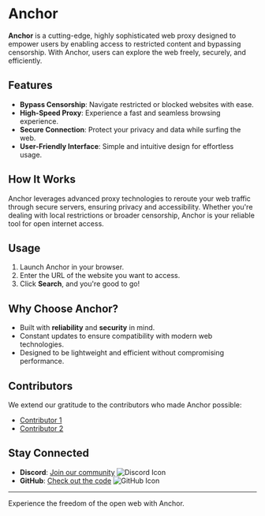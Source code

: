 # Anchor

**Anchor** is a cutting-edge, highly sophisticated web proxy designed to empower users by enabling access to restricted content and bypassing censorship. With Anchor, users can explore the web freely, securely, and efficiently.

## Features

- **Bypass Censorship**: Navigate restricted or blocked websites with ease.
- **High-Speed Proxy**: Experience a fast and seamless browsing experience.
- **Secure Connection**: Protect your privacy and data while surfing the web.
- **User-Friendly Interface**: Simple and intuitive design for effortless usage.

## How It Works

Anchor leverages advanced proxy technologies to reroute your web traffic through secure servers, ensuring privacy and accessibility. Whether you're dealing with local restrictions or broader censorship, Anchor is your reliable tool for open internet access.

## Usage

1. Launch Anchor in your browser.
2. Enter the URL of the website you want to access.
3. Click **Search**, and you're good to go!

## Why Choose Anchor?

- Built with **reliability** and **security** in mind.
- Constant updates to ensure compatibility with modern web technologies.
- Designed to be lightweight and efficient without compromising performance.

## Contributors

We extend our gratitude to the contributors who made Anchor possible:

- [Contributor 1](#)
- [Contributor 2](#)

## Stay Connected

- **Discord**: [Join our community](https://discord.gg/X4Y4z5Vrmw)
![Discord Icon](https://cdn-icons-png.flaticon.com/512/5968/5968756.png)
- **GitHub**: [Check out the code](https://github.com/InfiniteGamez121/Anchor)
![GitHub Icon](https://cdn.pixabay.com/photo/2022/01/30/13/33/github-6980894_960_720.png)

---

Experience the freedom of the open web with Anchor.
